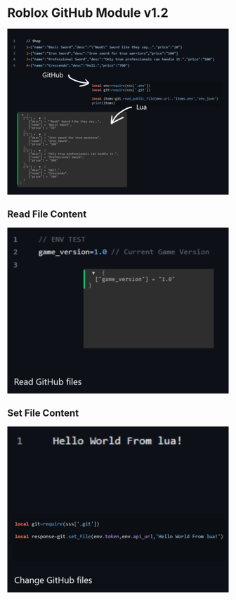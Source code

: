 # Roblox GitHub Module v1.2
![](assets/img3.png)

## Read File Content
![](assets/img1.png)

## Set File Content
![](assets/img2.png)
